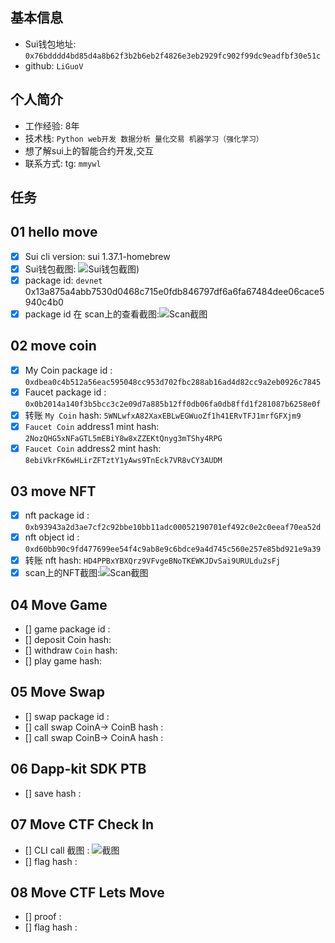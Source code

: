 ## 基本信息
- Sui钱包地址: `0x76bdddd4bd85d4a8b62f3b2b6eb2f4826e3eb2929fc902f99dc9eadfbf30e51c`
- github: `LiGuoV`

## 个人简介
- 工作经验: 8年
- 技术栈: `Python web开发 数据分析 量化交易 机器学习（强化学习）` 
- 想了解sui上的智能合约开发,交互
- 联系方式: tg: `mmywl` 

## 任务

##   01 hello move  
- [x] Sui cli version: sui 1.37.1-homebrew
- [x] Sui钱包截图: ![Sui钱包截图](./images/钱包.png))
- [x] package id: `devnet` 0x13a875a4abb7530d0468c715e0fdb846797df6a6fa67484dee06cace5940c4b0
- [x] package id 在 scan上的查看截图:![Scan截图](./images/packge-hello.png)

##   02 move coin
- [x] My Coin package id : `0xdbea0c4b512a56eac595048cc953d702fbc288ab16ad4d82cc9a2eb0926c7845`
- [x] Faucet package id : `0x0b2014a140f3b5bcc3c2e09d7a885b12ff0db06fa0db8ffd1f281087b6258e0f`
- [x] 转账 `My Coin` hash: `5WNLwfxA82XaxEBLwEGWuoZf1h41ERvTFJ1mrfGFXjm9`
- [x] `Faucet Coin` address1 mint hash: `2NozQHG5xNFaGTL5mEBiY8w8xZZEKtQnyg3mTShy4RPG`
- [x] `Faucet Coin` address2 mint hash: `8ebiVkrFK6wHLirZFTztY1yAws9TnEck7VR8vCY3AUDM`

##   03 move NFT
- [x] nft package id : `0xb93943a2d3ae7cf2c92bbe10bb11adc00052190701ef492c0e2c0eeaf70ea52d`
- [x] nft object id : `0xd60bb90c9fd477699ee54f4c9ab8e9c6bdce9a4d745c560e257e85bd921e9a39`
- [x] 转账 nft  hash: `HD4PPBxYBXQrz9VFvgeBNoTKEWKJDvSai9URULdu2sFj`
- [x] scan上的NFT截图:![Scan截图](./images/nft.png)

##   04 Move Game
- [] game package id :
- [] deposit Coin hash:
- [] withdraw `Coin` hash:
- [] play game hash:

##   05 Move Swap
- [] swap package id :
- [] call swap CoinA-> CoinB  hash :
- [] call swap CoinB-> CoinA  hash :

##   06 Dapp-kit SDK PTB
- [] save hash :

##   07 Move CTF Check In
- [] CLI call 截图 : ![截图](./images/你的图片地址)
- [] flag hash :

##   08 Move CTF Lets Move
- [] proof : 
- [] flag hash :
